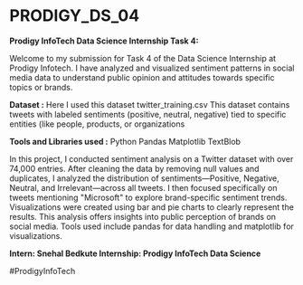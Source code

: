 # PRODIGY_DS_04

**Prodigy InfoTech Data Science Internship Task 4:**

Welcome to my submission for Task 4 of the Data Science Internship at Prodigy Infotech. I have analyzed and visualized sentiment patterns in social media data to understand public opinion and attitudes towards specific topics or brands.

**Dataset :** Here I used this dataset twitter_training.csv
This dataset contains tweets with labeled sentiments (positive, neutral, negative) tied to specific entities (like people, products, or organizations

**Tools and Libraries used :**
Python 
Pandas 
Matplotlib 
TextBlob 

In this project, I conducted sentiment analysis on a Twitter dataset with over 74,000 entries. After cleaning the data by removing null values and duplicates, I analyzed the distribution of sentiments—Positive, Negative, Neutral, and Irrelevant—across all tweets. I then focused specifically on tweets mentioning "Microsoft" to explore brand-specific sentiment trends. Visualizations were created using bar and pie charts to clearly represent the results. This analysis offers insights into public perception of brands on social media. Tools used include pandas for data handling and matplotlib for visualizations.

**Intern: Snehal Bedkute Internship: Prodigy InfoTech Data Science**

#ProdigyInfoTech



